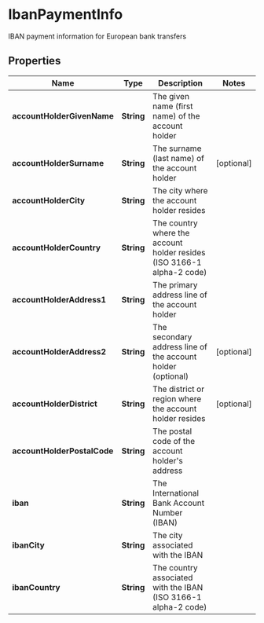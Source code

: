 

# IbanPaymentInfo

IBAN payment information for European bank transfers

## Properties

| Name | Type | Description | Notes |
|------------ | ------------- | ------------- | -------------|
|**accountHolderGivenName** | **String** | The given name (first name) of the account holder |  |
|**accountHolderSurname** | **String** | The surname (last name) of the account holder |  [optional] |
|**accountHolderCity** | **String** | The city where the account holder resides |  |
|**accountHolderCountry** | **String** | The country where the account holder resides (ISO 3166-1 alpha-2 code) |  |
|**accountHolderAddress1** | **String** | The primary address line of the account holder |  |
|**accountHolderAddress2** | **String** | The secondary address line of the account holder (optional) |  [optional] |
|**accountHolderDistrict** | **String** | The district or region where the account holder resides |  [optional] |
|**accountHolderPostalCode** | **String** | The postal code of the account holder&#39;s address |  |
|**iban** | **String** | The International Bank Account Number (IBAN) |  |
|**ibanCity** | **String** | The city associated with the IBAN |  |
|**ibanCountry** | **String** | The country associated with the IBAN (ISO 3166-1 alpha-2 code) |  |



